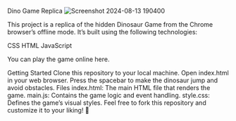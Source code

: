 Dino Game Replica
![Screenshot 2024-08-13 190400](https://github.com/user-attachments/assets/7aa21d07-c82a-402f-a48b-4171a3de8d76)

This project is a replica of the hidden Dinosaur Game from the Chrome browser’s offline mode. It’s built using the following technologies:

CSS
HTML
JavaScript

You can play the game online here.

Getting Started
Clone this repository to your local machine.
Open index.html in your web browser.
Press the spacebar to make the dinosaur jump and avoid obstacles.
Files
index.html: The main HTML file that renders the game.
main.js: Contains the game logic and event handling.
style.css: Defines the game’s visual styles.
Feel free to fork this repository and customize it to your liking! 🦕

